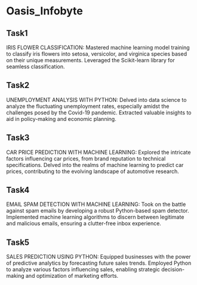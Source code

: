 # Oasis_Infobyte
Task1
-----------------------------------------------------------------------------------------------------------------------------------------------------------
IRIS FLOWER CLASSIFICATION: Mastered machine learning model training to classify iris flowers into setosa, versicolor, and virginica species based on their unique measurements. Leveraged the Scikit-learn library for seamless classification.

Task2
-----------------------------------------------------------------------------------------------------------------------------------------------------------
UNEMPLOYMENT ANALYSIS WITH PYTHON: Delved into data science to analyze the fluctuating unemployment rates, especially amidst the challenges posed by the Covid-19 pandemic. Extracted valuable insights to aid in policy-making and economic planning.

Task3
-----------------------------------------------------------------------------------------------------------------------------------------------------------
CAR PRICE PREDICTION WITH MACHINE LEARNING: Explored the intricate factors influencing car prices, from brand reputation to technical specifications. Delved into the realms of machine learning to predict car prices, contributing to the evolving landscape of automotive research.

Task4
-----------------------------------------------------------------------------------------------------------------------------------------------------------
EMAIL SPAM DETECTION WITH MACHINE LEARNING: Took on the battle against spam emails by developing a robust Python-based spam detector. Implemented machine learning algorithms to discern between legitimate and malicious emails, ensuring a clutter-free inbox experience.

Task5
-----------------------------------------------------------------------------------------------------------------------------------------------------------
SALES PREDICTION USING PYTHON: Equipped businesses with the power of predictive analytics by forecasting future sales trends. Employed Python to analyze various factors influencing sales, enabling strategic decision-making and optimization of marketing efforts.

